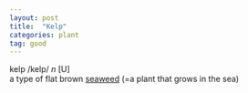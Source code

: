 ```yaml
---
layout: post
title:  "Kelp"
categories: plant
tag: good
---
```

<DIV style="MARGIN: 0px 0px 5px">kelp /kelp/ <I>n</I> [U] <BR>a type of flat brown <A href="{{ site.baseurl }}/seaweed"><U>seaweed</U></A> (=a plant that grows in the sea)</DIV>
